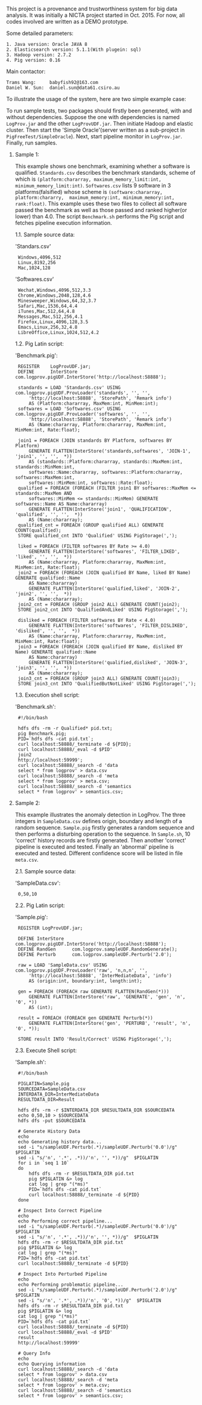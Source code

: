 This project is a provenance and trustworthiness system for big data analysis. It was initially 
a NICTA project started in Oct. 2015. For now, all codes involved are written as a DEMO prototype.

Some detailed parameters:

    1. Java version: Oracle JAVA 8
    2. Elasticsearch version: 5.1.1(With plugein: sql)
    3. Hadoop version: 2.7.2
    4. Pig version: 0.16


Main contactor:

    Trams Wang:     babyfish92@163.com
    Daniel W. Sun:	daniel.sun@data61.csiro.au
    
To illustrate the usage of the system, here are two simple example case:

To run sample tests, two packages should firstly been generated, with and without dependencies. Suppose the one with 
dependencies is named `LogProv.jar` and the other `LogProvUDF.jar`. Then initiate Hadoop and elastic cluster. Then 
start the 'Simple Oracle'(server written as a sub-project in `PigFreeTest/SimpleOracle`). Next, start pipeline monitor 
in `LogProv.jar`. Finally, run samples.

1. Sample 1:

    This example shows one benchmark, examining whether a software is qualified. `Standards.csv` describes the benchmark 
    standards, scheme of which is `(platform:chararray, maximum_memory_limit:int, minimum_memory_limit:int)`. 
    `Softwares.csv` lists 9 software in 3 platforms(falsified) whose scheme is `(software:chararray, platform:chararry, 
    maximum_memory:int, minimum_memory:int, rank:float)`. This example uses these two files to collect all software 
    passed the benchmark as well as those passed and ranked higher(or lower) than 4.0. The script `Benchmark.sh` performs 
    the Pig script and fetches pipeline execution information.

    1.1. Sample source data:
    
    'Standars.csv'
    
        Windows,4096,512
        Linux,8192,256
        Mac,1024,128
        
    'Softwares.csv'
    
        Wechat,Windows,4096,512,3.3
        Chrome,Windows,2048,128,4.6
        Minesweeper,Windows,64,32,3.7
        Safari,Mac,1536,64,4.4
        iTunes,Mac,512,64,4.8
        Messages,Mac,512,256,4.1
        Firefox,Linux,4096,128,3.5
        Emacs,Linux,256,32,4.8
        LibreOffice,Linux,1024,512,4.2

    1.2. Pig Latin script:
    
    'Benchmark.pig':

        REGISTER    LogProvUDF.jar;
        DEFINE      InterStore com.logprov.pigUDF.InterStore('http://localhost:58888');
        
        standards = LOAD 'Standards.csv' USING com.logprov.pigUDF.ProvLoader('standards', '', '', 
            'http://localhost:58888', 'StorePath', 'Remark info')
            AS (Platform:chararray, MaxMem:int, MinMem:int);
        softwares = LOAD 'Softwares.csv' USING com.logprov.pigUDF.ProvLoader('softwares', '', '', 
            'http://localhost:58888', 'StorePath', 'Remark info')
            AS (Name:chararray, Platform:chararray, MaxMem:int, MinMem:int, Rate:float);
        
        join1 = FOREACH (JOIN standards BY Platform, softwares BY Platform)
            GENERATE FLATTEN(InterStore('standards,softwares', 'JOIN-1', 'join1', '', '',  *))
            AS (standards::Platform:chararray, standards::MaxMem:int, standards::MinMem:int,
            softwares::Name:chararray, softwares::Platform:chararray, softwares::MaxMem:int,
            softwares::MinMem:int, softwares::Rate:float);
        qualified = FOREACH (FOREACH (FILTER join1 BY softwares::MaxMem <= standards::MaxMem AND
            softwares::MinMem <= standards::MinMem) GENERATE softwares::Name AS Name:chararray)
            GENERATE FLATTEN(InterStore('join1', 'QUALIFICATION', 'qualified', '', '',  *))
            AS (Name:chararray);
        qualified_cnt = FOREACH (GROUP qualified ALL) GENERATE COUNT(qualified);
        STORE qualified_cnt INTO 'Qualified' USING PigStorage(',');
        
        liked = FOREACH (FILTER softwares BY Rate >= 4.0)
            GENERATE FLATTEN(InterStore('softwares', 'FILTER_LIKED', 'liked', '', '',  *))
            AS (Name:chararray, Platform:chararray, MaxMem:int, MinMem:int, Rate:float);
        join2 = FOREACH (FOREACH (JOIN qualified BY Name, liked BY Name) GENERATE qualified::Name
            AS Name:chararray)
            GENERATE FLATTEN(InterStore('qualified,liked', 'JOIN-2', 'join2', '', '',  *))
            AS (Name:chararray);
        join2_cnt = FOREACH (GROUP join2 ALL) GENERATE COUNT(join2);
        STORE join2_cnt INTO 'QualifiedAndLiked' USING PigStorage(',');
        
        disliked = FOREACH (FILTER softwares BY Rate < 4.0)
            GENERATE FLATTEN(InterStore('softwares', 'FILTER_DISLIKED', 'disliked', '', '',  *))
            AS (Name:chararray, Platform:chararray, MaxMem:int, MinMem:int, Rate:float);
        join3 = FOREACH (FOREACH (JOIN qualified BY Name, disliked BY Name) GENERATE qualified::Name
            AS Name:chararray)
            GENERATE FLATTEN(InterStore('qualified,disliked', 'JOIN-3', 'join3', '', '',  *))
            AS (Name:chararray);
        join3_cnt = FOREACH (GROUP join3 ALL) GENERATE COUNT(join3);
        STORE join3_cnt INTO 'QualifiedButNotLiked' USING PigStorage(',');

    1.3. Execution shell script:
    
    'Benchmark.sh':

        #!/bin/bash
        
        hdfs dfs -rm -r Qualified* pid.txt;
        pig Benchmark.pig;
        PID=`hdfs dfs -cat pid.txt`;
        curl localhost:58888/_terminate -d ${PID};
        curl localhost:58888/_eval -d $PID'
        join2
        http://localhost:59999';
        curl localhost:58888/_search -d 'data
        select * from logprov' > data.csv
        curl localhost:58888/_search -d 'meta
        select * from logprov' > meta.csv;
        curl localhost:58888/_search -d 'semantics
        select * from logprov' > semantics.csv;
        
2. Sample 2:

    This example illustrates the anomaly detection in LogProv. The three integers in `SampleData.csv` defines origin, 
    boundary and length of a random sequence. `Sample.pig` firstly generates a random sequence and then performs a 
    disturbing operation to the sequence. In `Sample.sh`, 10 'correct' history records are firstly generated. Then 
    another 'correct' pipeline is executed and tested. Finally an 'abnormal' pipeline is executed and tested. Different 
    confidence score will be listed in file `meta.csv`.

    2.1. Sample source data:
    
    'SampleData.csv':
    
        0,50,10
        
    2.2. Pig Latin script:
    
    'Sample.pig':
    
        REGISTER LogProvUDF.jar;
        
        DEFINE InterStore   com.logprov.pigUDF.InterStore('http://localhost:58888');
        DEFINE RandGen      com.logprov.sampleUDF.RandomGenerate();
        DEFINE Perturb      com.logprov.sampleUDF.Perturb('2.0');
        
        raw = LOAD 'SampleData.csv' USING com.logprov.pigUDF.ProvLoader('raw', 'n,n,n', '',
            'http://localhost:58888', 'InterMediateData', 'info')
            AS (origin:int, boundary:int, length:int);
        
        gen = FOREACH (FOREACH raw GENERATE FLATTEN(RandGen(*)))
            GENERATE FLATTEN(InterStore('raw', 'GENERATE', 'gen', 'n', '0', *))
            AS (int);
        
        result = FOREACH (FOREACH gen GENERATE Perturb(*))
            GENERATE FLATTEN(InterStore('gen', 'PERTURB', 'result', 'n', '0', *));
        
        STORE result INTO 'Result/Correct' USING PigStorage(',');
    
    2.3. Execute Shell script:
    
    'Sample.sh':
    
        #!/bin/bash
        
        PIGLATIN=Sample.pig
        SOURCEDATA=SampleData.csv
        INTERDATA_DIR=InterMediateData
        RESULTDATA_DIR=Result
        
        hdfs dfs -rm -r $INTERDATA_DIR $RESULTDATA_DIR $SOURCEDATA
        echo 0,50,10 > $SOURCEDATA
        hdfs dfs -put $SOURCEDATA
        
        # Generate History Data
        echo
        echo Generating history data...
        sed -i "s/sampleUDF.Perturb(.*)/sampleUDF.Perturb('0.0')/g" $PIGLATIN
        sed -i "s/'n', '.*', .*))/'n', '', *))/g"  $PIGLATIN
        for i in `seq 1 10`
        do
            hdfs dfs -rm -r $RESULTDATA_DIR pid.txt
            pig $PIGLATIN &> log
            cat log | grep "(*ms)"
            PID=`hdfs dfs -cat pid.txt`
            curl localhost:58888/_terminate -d ${PID}
        done
        
        # Inspect Into Correct Pipeline
        echo
        echo Performing correct pipeline...
        sed -i "s/sampleUDF.Perturb(.*)/sampleUDF.Perturb('0.0')/g" $PIGLATIN
        sed -i "s/'n', '.*', .*))/'n', '', *))/g"  $PIGLATIN
        hdfs dfs -rm -r $RESULTDATA_DIR pid.txt
        pig $PIGLATIN &> log
        cat log | grep "(*ms)"
        PID=`hdfs dfs -cat pid.txt`
        curl localhost:58888/_terminate -d ${PID}
        
        # Inspect Into Perturbed Pipeline
        echo
        echo Performing problematic pipeline...
        sed -i "s/sampleUDF.Perturb(.*)/sampleUDF.Perturb('2.0')/g" $PIGLATIN
        sed -i "s/'n', '.*', .*))/'n', '0', *))/g"  $PIGLATIN
        hdfs dfs -rm -r $RESULTDATA_DIR pid.txt
        pig $PIGLATIN &> log
        cat log | grep "(*ms)"
        PID=`hdfs dfs -cat pid.txt`
        curl localhost:58888/_terminate -d ${PID}
        curl localhost:58888/_eval -d $PID'
        result
        http://localhost:59999'
        
        # Query Info
        echo
        echo Querying information
        curl localhost:58888/_search -d 'data
        select * from logprov' > data.csv
        curl localhost:58888/_search -d 'meta
        select * from logprov' > meta.csv;
        curl localhost:58888/_search -d 'semantics
        select * from logprov' > semantics.csv;